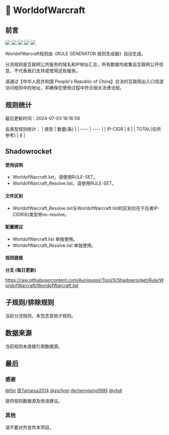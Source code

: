 # 🧸 WorldofWarcraft

## 前言

![](https://shields.io/badge/-移除重复规则-ff69b4) ![](https://shields.io/badge/-DOMAIN与DOMAIN--SUFFIX合并-green) ![](https://shields.io/badge/-DOMAIN--SUFFIX间合并-critical) ![](https://shields.io/badge/-DOMAIN--SUFFIX与DOMAIN--KEYWORD合并-blue) ![](https://shields.io/badge/-IP--CIDR(6)合并-blueviolet) 

WorldofWarcraft规则由《RULE GENERATOR 规则生成器》自动生成。

分流规则是互联网公共服务的域名和IP地址汇总，所有数据均收集自互联网公开信息，不代表我们支持或使用这些服务。

请通过【中华人民共和国 People's Republic of China】合法的互联网出入口信道访问规则中的地址，并确保在使用过程中符合相关法律法规。

## 规则统计

最后更新时间：2024-07-03 16:16:58

各类型规则统计：
| 类型 | 数量(条)  | 
| ---- | ----  |
| IP-CIDR | 8  | 
| TOTAL(仅供参考) | 8  | 


## Shadowrocket 

#### 使用说明
- WorldofWarcraft.list，请使用RULE-SET。
- WorldofWarcraft_Resolve.list，请使用RULE-SET。

#### 文件区别
- WorldofWarcraft_Resolve.list与WorldofWarcraft.list的区别仅在于后者IP-CIDR(6)类型带no-resolve。

#### 配置建议
- WorldofWarcraft.list 单独使用。
- WorldofWarcraft_Resolve.list 单独使用。

#### 规则链接
**分支 (每日更新)**

https://raw.githubusercontent.com/Auniquesir/Tool/X/Shadowrocket/Rule/WorldofWarcraft/WorldofWarcraft.list











## 子规则/排除规则


当前分流规则，未包含其他子规则。

## 数据来源

当前规则未直接引用数据源。

## 最后

### 感谢

[@fiiir](https://github.com/fiiir) [@Tartarus2014](https://github.com/Tartarus2014) [@zjcfynn](https://github.com/zjcfynn) [@chenyiping1995](https://github.com/chenyiping1995) [@vhdj](https://github.com/vhdj)

提供规则数据源及改进建议。

### 其他

请不要对外宣传本项目。